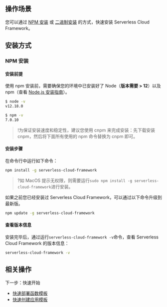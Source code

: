 ## 操作场景
您可以通过 [NPM 安装](#npm) 或 [二进制安装](#binary) 的方式，快速安装 Serverless Cloud Framework。


## 安装方式

[](id:npm)
### NPM 安装
#### 安装前提
使用 npm 安装前，需要确保您的环境中已安装好了 Node（**版本需要 > 12**）以及 npm（查看 [Node.js 安装指南](https://nodejs.org/zh-cn/download/)）。
```sh
$ node -v
v12.18.0

$ npm -v
7.0.10
```

>!为保证安装速度和稳定性，建议您使用 cnpm 来完成安装：先下载安装 cnpm，然后将下面所有使用的 npm 命令替换为 cnpm 即可。

#### 安装步骤

在命令行中运行如下命令：
```sh
npm install -g serverless-cloud-framework
```
>?如 MacOS 提示无权限，则需要运行`sudo npm install -g serverless-cloud-framework`进行安装。

如果之前您已经安装过 Serverless Cloud Framework，可以通过以下命令升级到最新版。
```sh
npm update -g serverless-cloud-framework
```

#### 查看版本信息
安装完毕后，通过运行`serverless-cloud-framework -v`命令，查看 Serverless Cloud Framework 的版本信息：
```sh
serverless-cloud-framework -v
```


[](id:binary)




## 相关操作
下一步：快速开始
 - [快速部署函数模板](https://cloud.tencent.com/document/product/1154/50938)
 - [快速创建应用模板](https://cloud.tencent.com/document/product/1154/50933)

